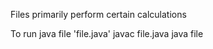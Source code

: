 Files primarily perform certain calculations

To run java file 'file.java'
  javac file.java
  java file
